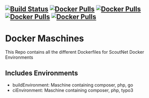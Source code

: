 [![Build Status](https://jenkins.scoutnet.eu/buildStatus/icon?job=scoutnet/docker.maschines/master)](https://jenkins.scoutnet.eu/job/scoutnet/job/docker.maschines/job/master/)
[![Docker Pulls](https://img.shields.io/docker/pulls/scoutnet/buildhost.svg?label=buildhost%20docker%20pulls)]()
[![Docker Pulls](https://img.shields.io/docker/pulls/scoutnet/cihost.svg?label=cihost%20docker%20pulls)]()
[![Docker Pulls](https://img.shields.io/docker/pulls/scoutnet/devhost.svg?label=devhost%20docker%20pulls)]()
[![Docker Pulls](https://img.shields.io/docker/pulls/scoutnet/bundlewrap.svg?label=bundlewrap%20docker%20pulls)]()
---
# Docker Maschines

This Repo contains all the different Dockerfiles for ScoutNet Docker Environments

## Includes Environments

- buildEnvironment: Maschine containing composer, php, go
- ciEnvironment: Maschine containing composer, php, typo3
